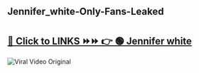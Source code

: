 
 ## Jennifer_white-Only-Fans-Leaked

# <h2><a href="https://clipsfans.com/Jennifer_white&ref=git">🔗 Click to LINKS ⏩⏩ 👉 🟢 Jennifer white </a></h2>

<a href="https://clipsfans.com/Jennifer_white&ref=git" rel="nofollow" data-target="animated-image.originalLink"><img src="https://i.ibb.co.com/xMMVF88/686577567.gif" alt="Viral Video Original" style="max-width: 100%; display: inline-block;" data-target="animated-image.originalImage"></a>

